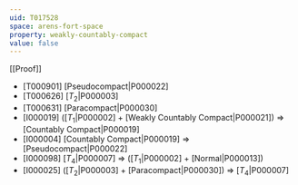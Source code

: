 ```yaml
---
uid: T017528
space: arens-fort-space
property: weakly-countably-compact
value: false
---
```

[[Proof]]

* [T000901] [Pseudocompact|P000022]
* [T000626] [$T_2$|P000003]
* [T000631] [Paracompact|P000030]
* [I000019] ([$T_1$|P000002] + [Weakly Countably Compact|P000021]) => [Countably Compact|P000019]
* [I000004] [Countably Compact|P000019] => [Pseudocompact|P000022]
* [I000098] [$T_4$|P000007] => ([$T_1$|P000002] + [Normal|P000013])
* [I000025] ([$T_2$|P000003] + [Paracompact|P000030]) => [$T_4$|P000007]

